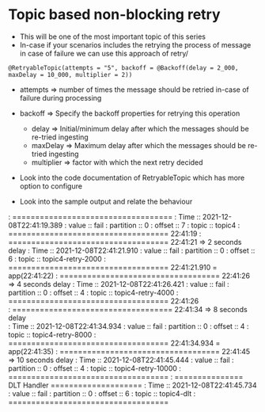 # Topic based non-blocking retry

-   This will be one of the most important topic of this series
-   In-case if your scenarios includes the retrying the process of message in case of failure we can use this approach of retry/
```aidl
@RetryableTopic(attempts = "5", backoff = @Backoff(delay = 2_000, maxDelay = 10_000, multiplier = 2))
```
-   attempts => number of times the message should be retried in-case of failure during processing
-   backoff => Specify the backoff properties for retrying this operation
    -   delay => Initial/minimum delay after which the messages should be re-tried ingesting
    -   maxDelay => Maximum delay after which the messages should be re-tried ingesting
    -   multiplier => factor with which the next retry decided
    
-   Look into the code documentation of RetryableTopic which has more option to configure

-   Look into the sample output and relate the behaviour

: ===================================
: Time :: 2021-12-08T22:41:19.389
: value :: fail
: partition :: 0
: offset :: 7
: topic :: topic4
: =================================== 22:41:19
: =================================== 22:41:21 => 2 seconds delay
: Time :: 2021-12-08T22:41:21.910
: value :: fail
: partition :: 0
: offset :: 6
: topic :: topic4-retry-2000
: =================================== 22:41:21.910 = app(22:41:22)
: =================================== 22:41:26                      => 4 seconds delay
: Time :: 2021-12-08T22:41:26.421
: value :: fail
: partition :: 0
: offset :: 4
: topic :: topic4-retry-4000
: =================================== 22:41:26  
: =================================== 22:41:34  => 8 seconds delay  
: Time :: 2021-12-08T22:41:34.934
: value :: fail
: partition :: 0
: offset :: 4
: topic :: topic4-retry-8000
: =================================== 22:41:34.934 = app(22:41:35)
: =================================== 22:41:45 =>  10 seconds delay
: Time :: 2021-12-08T22:41:45.444
: value :: fail
: partition :: 0
: offset :: 4
: topic :: topic4-retry-10000
: ===================================
: =============== DLT Handler ====================
: Time :: 2021-12-08T22:41:45.734
: value :: fail
: partition :: 0
: offset :: 6
: topic :: topic4-dlt
: ===================================
